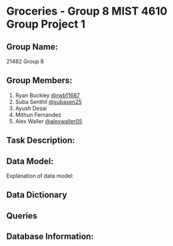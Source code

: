 # Groceries - Group 8 MIST 4610 Group Project 1

## Group Name:
21482 Group 8

## Group Members:

1. Ryan Buckley [@rwb11687](https://www.github.com/rwb11687)
2. Suba Senthil [@subasen25](https://github.com/subasen25)
3. Ayush Desai
4. Mithun Fernandez
5. Alex Waller [@alexwaller05](https://www.github.com/alexwaller05)

## Task Description:

## Data Model:

Explanation of data model:

## Data Dictionary

## Queries

## Database Information:
